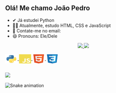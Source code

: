 ## Olá! Me chamo João Pedro

- ✔ Já estudei Python
- 👨‍🎓 Atualmente, estudo HTML, CSS e JavaScript
- 📩 Contate-me no email:
- 😄 Pronouns: Ele/Dele

<div align="center">
  <a href="https://github.com/joaopedrodeveloper">
  <img height="160em" src="https://github-readme-stats.vercel.app/api?username=joaopedrodeveloper&show_icons=true&theme=tokyonight&include_all_commits=true&count_private=true"/>
  <img height="160em" src="https://github-readme-stats.vercel.app/api/top-langs/?username=joaopedrodeveloper&layout=compact&langs_count=7&theme=tokyonight"/>
</div>
  
 <div style="display: inline_block"><br>
  <img align="center" alt="Joao-Python" height="30" width="40" src="https://raw.githubusercontent.com/devicons/devicon/master/icons/python/python-original.svg">
  <img align="center" alt="Joao-Js" height="30" width="40" src="https://raw.githubusercontent.com/devicons/devicon/master/icons/javascript/javascript-plain.svg">
  <img align="center" alt="Joao-HTML" height="30" width="40" src="https://raw.githubusercontent.com/devicons/devicon/master/icons/html5/html5-original.svg">
  <img align="center" alt="Joao-CSS" height="30" width="40" src="https://raw.githubusercontent.com/devicons/devicon/master/icons/css3/css3-original.svg">
</div>

 ##
 
<div> 
  <a href="https://www.linkedin.com/" target="_self"><img src="https://img.shields.io/badge/-LinkedIn-%230077B5?style=for-the-badge&logo=linkedin&logoColor=white" target="_blank"></a> 
 
  ![Snake animation](https://github.com/joaopedrodeveloper/joaopedrodeveloper/blob/output/github-contribution-grid-snake.svg)
 
</div>
  



